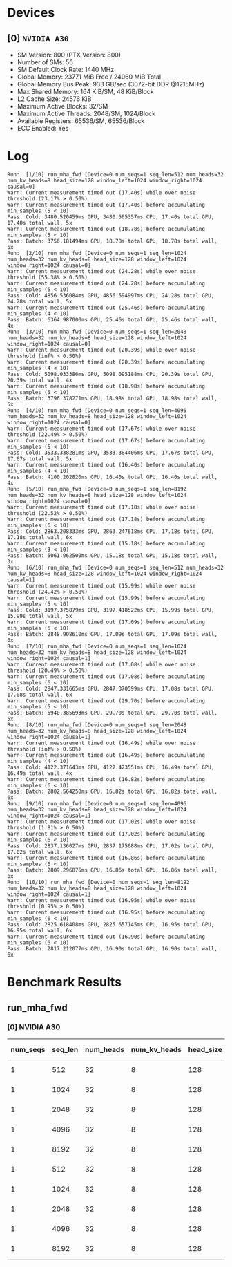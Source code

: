 # Devices

## [0] `NVIDIA A30`
* SM Version: 800 (PTX Version: 800)
* Number of SMs: 56
* SM Default Clock Rate: 1440 MHz
* Global Memory: 23771 MiB Free / 24060 MiB Total
* Global Memory Bus Peak: 933 GB/sec (3072-bit DDR @1215MHz)
* Max Shared Memory: 164 KiB/SM, 48 KiB/Block
* L2 Cache Size: 24576 KiB
* Maximum Active Blocks: 32/SM
* Maximum Active Threads: 2048/SM, 1024/Block
* Available Registers: 65536/SM, 65536/Block
* ECC Enabled: Yes

# Log

```
Run:  [1/10] run_mha_fwd [Device=0 num_seqs=1 seq_len=512 num_heads=32 num_kv_heads=8 head_size=128 window_left=1024 window_right=1024 causal=0]
Warn: Current measurement timed out (17.40s) while over noise threshold (23.17% > 0.50%)
Warn: Current measurement timed out (17.40s) before accumulating min_samples (5 < 10)
Pass: Cold: 3480.520459ms GPU, 3480.565357ms CPU, 17.40s total GPU, 17.40s total wall, 5x 
Warn: Current measurement timed out (18.78s) before accumulating min_samples (5 < 10)
Pass: Batch: 3756.181494ms GPU, 18.78s total GPU, 18.78s total wall, 5x
Run:  [2/10] run_mha_fwd [Device=0 num_seqs=1 seq_len=1024 num_heads=32 num_kv_heads=8 head_size=128 window_left=1024 window_right=1024 causal=0]
Warn: Current measurement timed out (24.28s) while over noise threshold (55.38% > 0.50%)
Warn: Current measurement timed out (24.28s) before accumulating min_samples (5 < 10)
Pass: Cold: 4856.536084ms GPU, 4856.594997ms CPU, 24.28s total GPU, 24.28s total wall, 5x 
Warn: Current measurement timed out (25.46s) before accumulating min_samples (4 < 10)
Pass: Batch: 6364.987000ms GPU, 25.46s total GPU, 25.46s total wall, 4x
Run:  [3/10] run_mha_fwd [Device=0 num_seqs=1 seq_len=2048 num_heads=32 num_kv_heads=8 head_size=128 window_left=1024 window_right=1024 causal=0]
Warn: Current measurement timed out (20.39s) while over noise threshold (inf% > 0.50%)
Warn: Current measurement timed out (20.39s) before accumulating min_samples (4 < 10)
Pass: Cold: 5098.033386ms GPU, 5098.095188ms CPU, 20.39s total GPU, 20.39s total wall, 4x 
Warn: Current measurement timed out (18.98s) before accumulating min_samples (5 < 10)
Pass: Batch: 3796.378271ms GPU, 18.98s total GPU, 18.98s total wall, 5x
Run:  [4/10] run_mha_fwd [Device=0 num_seqs=1 seq_len=4096 num_heads=32 num_kv_heads=8 head_size=128 window_left=1024 window_right=1024 causal=0]
Warn: Current measurement timed out (17.67s) while over noise threshold (22.49% > 0.50%)
Warn: Current measurement timed out (17.67s) before accumulating min_samples (5 < 10)
Pass: Cold: 3533.338281ms GPU, 3533.384406ms CPU, 17.67s total GPU, 17.67s total wall, 5x 
Warn: Current measurement timed out (16.40s) before accumulating min_samples (4 < 10)
Pass: Batch: 4100.202820ms GPU, 16.40s total GPU, 16.40s total wall, 4x
Run:  [5/10] run_mha_fwd [Device=0 num_seqs=1 seq_len=8192 num_heads=32 num_kv_heads=8 head_size=128 window_left=1024 window_right=1024 causal=0]
Warn: Current measurement timed out (17.18s) while over noise threshold (22.52% > 0.50%)
Warn: Current measurement timed out (17.18s) before accumulating min_samples (6 < 10)
Pass: Cold: 2863.208333ms GPU, 2863.247618ms CPU, 17.18s total GPU, 17.18s total wall, 6x 
Warn: Current measurement timed out (15.18s) before accumulating min_samples (3 < 10)
Pass: Batch: 5061.062500ms GPU, 15.18s total GPU, 15.18s total wall, 3x
Run:  [6/10] run_mha_fwd [Device=0 num_seqs=1 seq_len=512 num_heads=32 num_kv_heads=8 head_size=128 window_left=1024 window_right=1024 causal=1]
Warn: Current measurement timed out (15.99s) while over noise threshold (24.42% > 0.50%)
Warn: Current measurement timed out (15.99s) before accumulating min_samples (5 < 10)
Pass: Cold: 3197.375879ms GPU, 3197.418522ms CPU, 15.99s total GPU, 15.99s total wall, 5x 
Warn: Current measurement timed out (17.09s) before accumulating min_samples (6 < 10)
Pass: Batch: 2848.908610ms GPU, 17.09s total GPU, 17.09s total wall, 6x
Run:  [7/10] run_mha_fwd [Device=0 num_seqs=1 seq_len=1024 num_heads=32 num_kv_heads=8 head_size=128 window_left=1024 window_right=1024 causal=1]
Warn: Current measurement timed out (17.08s) while over noise threshold (20.49% > 0.50%)
Warn: Current measurement timed out (17.08s) before accumulating min_samples (6 < 10)
Pass: Cold: 2847.331665ms GPU, 2847.370599ms CPU, 17.08s total GPU, 17.08s total wall, 6x 
Warn: Current measurement timed out (29.70s) before accumulating min_samples (5 < 10)
Pass: Batch: 5940.385693ms GPU, 29.70s total GPU, 29.70s total wall, 5x
Run:  [8/10] run_mha_fwd [Device=0 num_seqs=1 seq_len=2048 num_heads=32 num_kv_heads=8 head_size=128 window_left=1024 window_right=1024 causal=1]
Warn: Current measurement timed out (16.49s) while over noise threshold (inf% > 0.50%)
Warn: Current measurement timed out (16.49s) before accumulating min_samples (4 < 10)
Pass: Cold: 4122.371643ms GPU, 4122.423551ms CPU, 16.49s total GPU, 16.49s total wall, 4x 
Warn: Current measurement timed out (16.82s) before accumulating min_samples (6 < 10)
Pass: Batch: 2802.564250ms GPU, 16.82s total GPU, 16.82s total wall, 6x
Run:  [9/10] run_mha_fwd [Device=0 num_seqs=1 seq_len=4096 num_heads=32 num_kv_heads=8 head_size=128 window_left=1024 window_right=1024 causal=1]
Warn: Current measurement timed out (17.02s) while over noise threshold (1.81% > 0.50%)
Warn: Current measurement timed out (17.02s) before accumulating min_samples (6 < 10)
Pass: Cold: 2837.136027ms GPU, 2837.175688ms CPU, 17.02s total GPU, 17.02s total wall, 6x 
Warn: Current measurement timed out (16.86s) before accumulating min_samples (6 < 10)
Pass: Batch: 2809.296875ms GPU, 16.86s total GPU, 16.86s total wall, 6x
Run:  [10/10] run_mha_fwd [Device=0 num_seqs=1 seq_len=8192 num_heads=32 num_kv_heads=8 head_size=128 window_left=1024 window_right=1024 causal=1]
Warn: Current measurement timed out (16.95s) while over noise threshold (0.95% > 0.50%)
Warn: Current measurement timed out (16.95s) before accumulating min_samples (6 < 10)
Pass: Cold: 2825.618408ms GPU, 2825.657145ms CPU, 16.95s total GPU, 16.95s total wall, 6x 
Warn: Current measurement timed out (16.90s) before accumulating min_samples (6 < 10)
Pass: Batch: 2817.212077ms GPU, 16.90s total GPU, 16.90s total wall, 6x
```

# Benchmark Results

## run_mha_fwd

### [0] NVIDIA A30

| num_seqs | seq_len | num_heads | num_kv_heads | head_size | window_left | window_right | causal |  Q Tensor  |  K Tensor  |  V Tensor  |   Output   | Tokens |  Est. FLOPS  | Memory Usage | Samples | CPU Time | Noise  | GPU Time | Noise  | Elem/s  | GlobalMem BW | BWUtil | Samples | Batch GPU |
|----------|---------|-----------|--------------|-----------|-------------|--------------|--------|------------|------------|------------|------------|--------|--------------|--------------|---------|----------|--------|----------|--------|---------|--------------|--------|---------|-----------|
|        1 |     512 |        32 |            8 |       128 |        1024 |         1024 |      0 |  4.000 MiB |  1.000 MiB |  1.000 MiB |  4.000 MiB |    512 |   2147483648 |           10 |      5x |  3.481 s | 23.17% |  3.481 s | 23.17% | 147.104 |   3.013 MB/s |  0.00% |      5x |   3.756 s |
|        1 |    1024 |        32 |            8 |       128 |        1024 |         1024 |      0 |  8.000 MiB |  2.000 MiB |  2.000 MiB |  8.000 MiB |   1024 |   8589934592 |           20 |      5x |  4.857 s | 55.38% |  4.857 s | 55.38% | 210.850 |   4.318 MB/s |  0.00% |      4x |   6.365 s |
|        1 |    2048 |        32 |            8 |       128 |        1024 |         1024 |      0 | 16.000 MiB |  4.000 MiB |  4.000 MiB | 16.000 MiB |   2048 |  34359738368 |           40 |      4x |  5.098 s |   inf% |  5.098 s |   inf% | 401.724 |   8.227 MB/s |  0.00% |      5x |   3.796 s |
|        1 |    4096 |        32 |            8 |       128 |        1024 |         1024 |      0 | 32.000 MiB |  8.000 MiB |  8.000 MiB | 32.000 MiB |   4096 | 137438953472 |           80 |      5x |  3.533 s | 22.49% |  3.533 s | 22.49% |  1.159K |  23.741 MB/s |  0.00% |      4x |   4.100 s |
|        1 |    8192 |        32 |            8 |       128 |        1024 |         1024 |      0 | 64.000 MiB | 16.000 MiB | 16.000 MiB | 64.000 MiB |   8192 | 549755813888 |          160 |      6x |  2.863 s | 22.52% |  2.863 s | 22.52% |  2.861K |  58.596 MB/s |  0.01% |      3x |   5.061 s |
|        1 |     512 |        32 |            8 |       128 |        1024 |         1024 |      1 |  4.000 MiB |  1.000 MiB |  1.000 MiB |  4.000 MiB |    512 |   2147483648 |           10 |      5x |  3.197 s | 24.42% |  3.197 s | 24.42% | 160.131 |   3.279 MB/s |  0.00% |      6x |   2.849 s |
|        1 |    1024 |        32 |            8 |       128 |        1024 |         1024 |      1 |  8.000 MiB |  2.000 MiB |  2.000 MiB |  8.000 MiB |   1024 |   8589934592 |           20 |      6x |  2.847 s | 20.49% |  2.847 s | 20.49% | 359.635 |   7.365 MB/s |  0.00% |      5x |   5.940 s |
|        1 |    2048 |        32 |            8 |       128 |        1024 |         1024 |      1 | 16.000 MiB |  4.000 MiB |  4.000 MiB | 16.000 MiB |   2048 |  34359738368 |           40 |      4x |  4.122 s |   inf% |  4.122 s |   inf% | 496.801 |  10.174 MB/s |  0.00% |      6x |   2.803 s |
|        1 |    4096 |        32 |            8 |       128 |        1024 |         1024 |      1 | 32.000 MiB |  8.000 MiB |  8.000 MiB | 32.000 MiB |   4096 | 137438953472 |           80 |      6x |  2.837 s |  1.81% |  2.837 s |  1.81% |  1.444K |  29.567 MB/s |  0.00% |      6x |   2.809 s |
|        1 |    8192 |        32 |            8 |       128 |        1024 |         1024 |      1 | 64.000 MiB | 16.000 MiB | 16.000 MiB | 64.000 MiB |   8192 | 549755813888 |          160 |      6x |  2.826 s |  0.95% |  2.826 s |  0.95% |  2.899K |  59.375 MB/s |  0.01% |      6x |   2.817 s |

